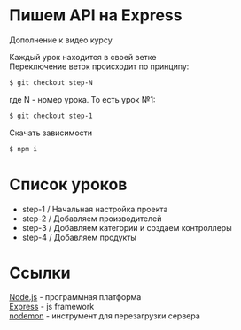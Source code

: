 # Пишем API на Express
Дополнение к видео курсу  
 
Каждый урок находится в своей ветке  
Переключение веток происходит по принципу:  
```sh
$ git checkout step-N
```
где N - номер урока.
То есть урок №1:
```sh
$ git checkout step-1
```
Скачать зависимости 
```sh
$ npm i
```
# Список уроков
- step-1 / Начальная настройка проекта
- step-2 / Добавляем производителей
- step-3 / Добавляем категории и создаем контроллеры
- step-4 / Добавляем продукты

# Ссылки
[Node.js](https://nodejs.org/en/) - программная платформа  
[Express](https://expressjs.com/) - js framework  
[nodemon](https://www.npmjs.com/package/nodemon) - инструмент для перезагрузки сервера  